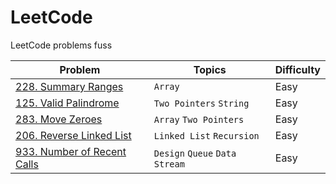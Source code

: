 # LeetCode

LeetCode problems fuss

| Problem | Topics | Difficulty |
| ------- | ------ | ---------- |
| [228. Summary Ranges](https://leetcode.com/problems/summary-ranges/) | `Array` | Easy |
| [125. Valid Palindrome](https://leetcode.com/problems/valid-palindrome/) | `Two Pointers` `String` | Easy |
| [283. Move Zeroes](https://leetcode.com/problems/move-zeroes/) | `Array` `Two Pointers` | Easy |
| [206. Reverse Linked List](https://leetcode.com/problems/reverse-linked-list/) | `Linked List` `Recursion` | Easy |
| [933. Number of Recent Calls](https://leetcode.com/problems/number-of-recent-calls/) | `Design` `Queue` `Data Stream` | Easy |